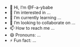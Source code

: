 - 👋 Hi, I’m @F-a-ybabe
- 👀 I’m interested in ...
- 🌱 I’m currently learning ...
- 💞️ I’m looking to collaborate on ...
- 📫 How to reach me ...
- 😄 Pronouns: ...
- ⚡ Fun fact: ...

<!---
F-a-ybabe/F-a-ybabe is a ✨ special ✨ repository because its `README.md` (this file) appears on your GitHub profile.
You can click the Preview link to take a look at your changes.
--->
